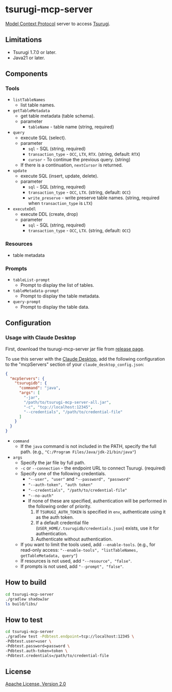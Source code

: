 # tsurugi-mcp-server

[Model Context Protocol](https://github.com/modelcontextprotocol) server to  access [Tsurugi](https://github.com/project-tsurugi/tsurugidb).

## Limitations

- Tsurugi 1.7.0 or later.
- Java21 or later.

## Components

### Tools

- `listTableNames`
  - list table names.
- `getTableMetadata`
  - get table metadata (table schema).
  - parameter
    - `tableName` - table name (string, required)
- `query`
  - execute SQL (select).
  - parameter
    - `sql` - SQL (string, required)
    - `transaction_type` - `OCC`, `LTX`, `RTX`. (string, default: `RTX`)
    - `cursor` - To continue the previous query. (string)
  - If there is a continuation, `nextCursor` is returned.
- `update`
  - execute SQL (insert, update, delete).
  - parameter
    - `sql` - SQL (string, required)
    - `transaction_type` - `OCC`, `LTX`. (string, default: `OCC`)
    - `write_preserve` - write preserve table names. (string, required when `transaction_type` is `LTX`)
- `executeDdl`
  - execute DDL (create, drop)
  - parameter
    - `sql` - SQL (string, required)
    - `transaction_type` - `OCC`, `LTX`. (string, default: `OCC`)

### Resources

- table metadata

### Prompts

- `tableList-prompt`
  - Prompt to display the list of tables.
- `tableMetadata-prompt`
  - Prompt to display the table metadata.
- `query-prompt`
  - Prompt to display the table data.

## Configuration

### Usage with Claude Desktop

First, download the tsurugi-mcp-server jar file from [release page](https://github.com/project-tsurugi/tsurugi-mcp-server/releases).

To use this server with the [Claude Desktop](https://claude.ai/download), add the following configuration to the "mcpServers" section of your `claude_desktop_config.json`:

```json
{
  "mcpServers": {
    "tsurugidb": {
      "command": "java",
      "args": [
        "-jar",
        "/path/to/tsurugi-mcp-server-all.jar",
        "-c", "tcp://localhost:12345",
        "--credentials", "/path/to/credential-file"
      ]
    }
  }
}
```

- `command`
  - If the `java` command is not included in the PATH, specify the full path. (e.g., `"C:/Program Files/Java/jdk-21/bin/java"`)
- `args`
  - Specify the jar file by full path.
  - `-c` or `--connection` - the endpoint URL to connect Tsurugi. (required)
  - Specify one of the following credentials.
    - `"--user", "user"` and `"--password", "password"`
    - `"--auth-token", "auth token"`
    - `"--credentials", "/path/to/credential-file"`
    - `"--no-auth"`
    - If none of these are specified, authentication will be performed in the following order of priority.
      1. If `TSURUGI_AUTH_TOKEN` is specified in `env`, authenticate using it as the auth token.
      2. If a default credential file (`USER_HOME/.tsurugidb/credentials.json`) exists, use it for authentication.
      3. Authenticate without authentication.
  - If you want to limit the tools used, add `--enable-tools`. (e.g., for read-only access: `"--enable-tools", "listTableNames, getTableMetadata, query"`)
  - If resources is not used, add `"--resource", "false"`.
  - If prompts is not used, add `"--prompt", "false"`.

## How to build

```bash
cd tsurugi-mcp-server
./gradlew shadowJar
ls build/libs/
```

## How to test

```bash
cd tsurugi-mcp-server
./gradlew test -Pdbtest.endpoint=tcp://localhost:12345 \
-Pdbtest.user=user \
-Pdbtest.password=password \
-Pdbtest.auth-token=token \
-Pdbtest.credentials=/path/to/credential-file
```

## License

[Apache License, Version 2.0](http://www.apache.org/licenses/LICENSE-2.0)
